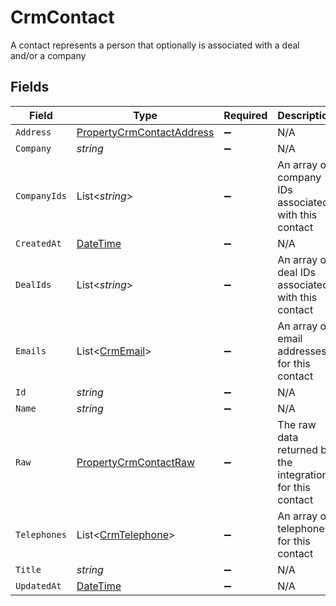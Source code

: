 # CrmContact

A contact represents a person that optionally is associated with a deal and/or a company


## Fields

| Field                                                                                 | Type                                                                                  | Required                                                                              | Description                                                                           |
| ------------------------------------------------------------------------------------- | ------------------------------------------------------------------------------------- | ------------------------------------------------------------------------------------- | ------------------------------------------------------------------------------------- |
| `Address`                                                                             | [PropertyCrmContactAddress](../../Models/Components/PropertyCrmContactAddress.md)     | :heavy_minus_sign:                                                                    | N/A                                                                                   |
| `Company`                                                                             | *string*                                                                              | :heavy_minus_sign:                                                                    | N/A                                                                                   |
| `CompanyIds`                                                                          | List<*string*>                                                                        | :heavy_minus_sign:                                                                    | An array of company IDs associated with this contact                                  |
| `CreatedAt`                                                                           | [DateTime](https://learn.microsoft.com/en-us/dotnet/api/system.datetime?view=net-5.0) | :heavy_minus_sign:                                                                    | N/A                                                                                   |
| `DealIds`                                                                             | List<*string*>                                                                        | :heavy_minus_sign:                                                                    | An array of deal IDs associated with this contact                                     |
| `Emails`                                                                              | List<[CrmEmail](../../Models/Components/CrmEmail.md)>                                 | :heavy_minus_sign:                                                                    | An array of email addresses for this contact                                          |
| `Id`                                                                                  | *string*                                                                              | :heavy_minus_sign:                                                                    | N/A                                                                                   |
| `Name`                                                                                | *string*                                                                              | :heavy_minus_sign:                                                                    | N/A                                                                                   |
| `Raw`                                                                                 | [PropertyCrmContactRaw](../../Models/Components/PropertyCrmContactRaw.md)             | :heavy_minus_sign:                                                                    | The raw data returned by the integration for this contact                             |
| `Telephones`                                                                          | List<[CrmTelephone](../../Models/Components/CrmTelephone.md)>                         | :heavy_minus_sign:                                                                    | An array of telephones for this contact                                               |
| `Title`                                                                               | *string*                                                                              | :heavy_minus_sign:                                                                    | N/A                                                                                   |
| `UpdatedAt`                                                                           | [DateTime](https://learn.microsoft.com/en-us/dotnet/api/system.datetime?view=net-5.0) | :heavy_minus_sign:                                                                    | N/A                                                                                   |